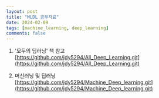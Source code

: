 ```yaml
---
layout: post
title: "MLDL 공부자료"
date: 2024-02-09
tags: [machine_learning, deep_learning]
comments: false
---
```


1. '모두의 딥러닝' 책 참고
[https://github.com/jdy5294/All_Deep_Learning.git](https://github.com/jdy5294/All_Deep_Learning.git)

2. 머신러닝 및 딥러닝
[https://github.com/jdy5294/Machine_Deep_learning.git](https://github.com/jdy5294/Machine_Deep_learning.git)
